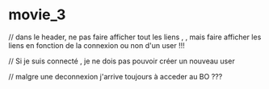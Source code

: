 # movie_3
// dans le header, ne pas faire afficher tout les liens , , mais faire afficher les liens en fonction de la connexion ou non d'un user !!!


// Si je suis connecté , je ne dois pas pouvoir créer un nouveau user

// malgre une deconnexion j'arrive toujours à acceder au BO ???
